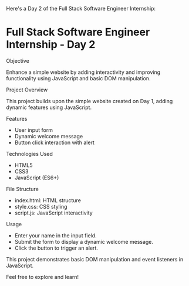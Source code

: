 Here's a Day 2 of the Full Stack Software Engineer Internship:


# Full Stack Software Engineer Internship - Day 2

Objective

Enhance a simple website by adding interactivity and improving functionality using JavaScript and basic DOM manipulation.


Project Overview

This project builds upon the simple website created on Day 1, adding dynamic features using JavaScript.


Features

- User input form
- Dynamic welcome message
- Button click interaction with alert


Technologies Used

- HTML5
- CSS3
- JavaScript (ES6+)


File Structure

- index.html: HTML structure
- style.css: CSS styling
- script.js: JavaScript interactivity


Usage

- Enter your name in the input field.
- Submit the form to display a dynamic welcome message.
- Click the button to trigger an alert.



This project demonstrates basic DOM manipulation and event listeners in JavaScript.


Feel free to explore and learn!
